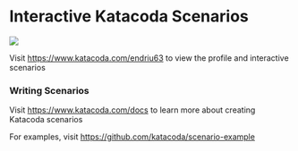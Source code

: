 # Interactive Katacoda Scenarios

[![](http://shields.katacoda.com/katacoda/endriu63/count.svg)](https://www.katacoda.com/endriu63 "Get your profile on Katacoda.com")

Visit https://www.katacoda.com/endriu63 to view the profile and interactive scenarios

### Writing Scenarios
Visit https://www.katacoda.com/docs to learn more about creating Katacoda scenarios

For examples, visit https://github.com/katacoda/scenario-example

